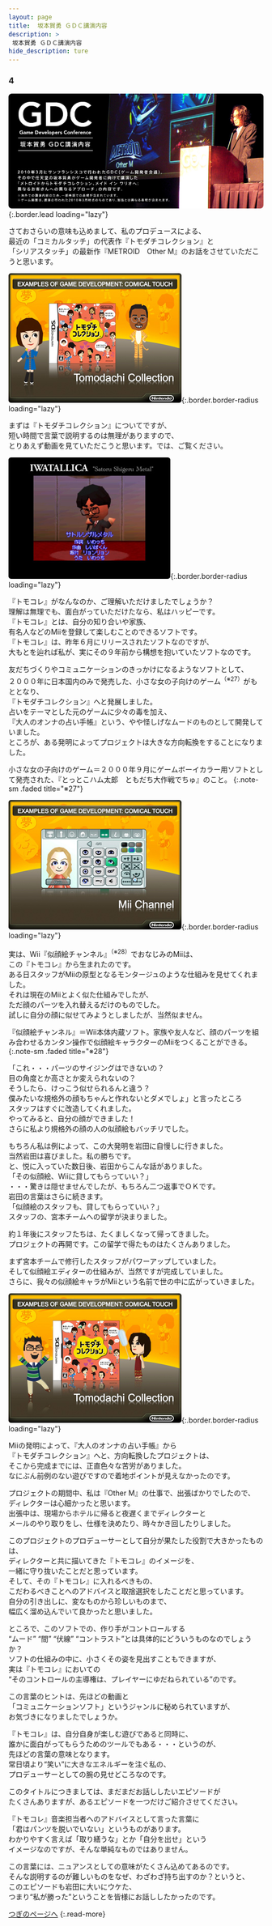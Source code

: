 ```yaml
---
layout: page
title:  坂本賀勇 ＧＤＣ講演内容
description: >
 坂本賀勇 ＧＤＣ講演内容
hide_description: ture
---
```



### 4

![](/interviews/jp/wii/slsjr3oj/vol1/img_gdc/mainvisual.jpg){:.border.lead loading="lazy"}


さておさらいの意味も込めまして、私のプロデュースによる、<br>最近の「コミカルタッチ」の代表作『トモダチコレクション』と<br>「シリアスタッチ」の最新作『METROID　Other M』のお話をさせていただこうと思います。

![](/interviews/jp/wii/slsjr3oj/vol1/img_gdc/slide28.jpg){:.border.border-radius loading="lazy"}


まずは『トモダチコレクション』についてですが、<br>短い時間で言葉で説明するのは無理がありますので、<br>とりあえず動画を見ていただこうと思います。では、ご覧ください。

![](/interviews/jp/wii/slsjr3oj/vol1/movie_gdc/movie005.jpg){:.border.border-radius loading="lazy"}


『トモコレ』がなんなのか、ご理解いただけましたでしょうか？ <br>理解は無理でも、面白がっていただけたなら、私はハッピーです。<br>『トモコレ』とは、自分の知り合いや家族、<br>有名人などのMiiを登録して楽しむことのできるソフトです。<br>『トモコレ』は、昨年６月にリリースされたソフトなのですが、<br>大もとを辿れば私が、実にその９年前から構想を抱いていたソフトなのです。<br>


友だちづくりやコミュニケーションのきっかけになるようなソフトとして、<br>２０００年に日本国内のみで発売した、小さな女の子向けのゲーム<sup>（※27）</sup>がもととなり、<br>『トモダチコレクション』へと発展しました。<br>占いをテーマとした元のゲームに少々の毒を加え、<br>『大人のオンナの占い手帳』という、やや怪しげなムードのものとして開発していました。<br>ところが、ある発明によってプロジェクトは大きな方向転換をすることになりました。

小さな女の子向けのゲーム＝２０００年９月にゲームボーイカラー用ソフトとして発売された、『とっとこハム太郎　ともだち大作戦でちゅ』のこと。
{:.note-sm .faded title="※27"}




![](/interviews/jp/wii/slsjr3oj/vol1/img_gdc/slide29.jpg){:.border.border-radius loading="lazy"}


実は、Wii『似顔絵チャンネル』<sup>（※28）</sup>でおなじみのMiiは、<br>この『トモコレ』から生まれたのです。<br>ある日スタッフがMiiの原型となるモンタージュのような仕組みを見せてくれました。<br>それは現在のMiiとよく似た仕組みでしたが、<br>ただ顔のパーツを入れ替えるだけのものでした。<br>試しに自分の顔に似せてみようとしましたが、当然似ません。



『似顔絵チャンネル』＝Wii本体内蔵ソフト。家族や友人など、顔のパーツを組み合わせるカンタン操作で似顔絵キャラクターのMiiをつくることができる。
{:.note-sm .faded title="※28"}






「これ・・・パーツのサイジングはできないの？<br>目の角度とか高さとか変えられないの？<br>そうしたら、けっこう似せられるんと違う？<br>僕みたいな規格外の顔もちゃんと作れないとダメでしょ」と言ったところ<br>スタッフはすぐに改造してくれました。<br>やってみると、自分の顔ができました！<br>さらに私より規格外の顔の人の似顔絵もバッチリでした。


 
もちろん私は例によって、この大発明を岩田に自慢しに行きました。<br>当然岩田は喜びました。私の勝ちです。<br>と、悦に入っていた数日後、岩田からこんな話がありました。<br>「その似顔絵、Wiiに貸してもらっていい？」<br>・・・驚きは隠せませんでしたが、もちろん二つ返事でＯＫです。<br>岩田の言葉はさらに続きます。<br>「似顔絵のスタッフも、貸してもらっていい？」<br>スタッフの、宮本チームへの留学が決まりました。



約１年後にスタッフたちは、たくましくなって帰ってきました。<br>プロジェクトの再開です。この留学で得たものはたくさんありました。


まず宮本チームで修行したスタッフがパワーアップしていました。<br>そして似顔絵エディターの仕組みが、当然ですが完成していました。<br>さらに、我々の似顔絵キャラがMiiという名前で世の中に広がっていきました。

![](/interviews/jp/wii/slsjr3oj/vol1/img_gdc/slide30.jpg){:.border.border-radius loading="lazy"}


Miiの発明によって、『大人のオンナの占い手帳』から<br>『トモダチコレクション』へと、方向転換したプロジェクトは、<br>そこから完成までには、正直色々な苦労がありました。<br>なにぶん前例のない遊びですので着地ポイントが見えなかったのです。

 
プロジェクトの期間中、私は『Other M』の仕事で、出張ばかりでしたので、<br>ディレクターは心細かったと思います。<br>出張中は、現場からホテルに帰ると夜遅くまでディレクターと<br>メールのやり取りをし、仕様を決めたり、時々かき回したりしました。

 
このプロジェクトのプロデューサーとして自分が果たした役割で大きかったものは、<br>ディレクターと共に描いてきた『トモコレ』のイメージを、<br>一緒に守り抜いたことだと思っています。<br>そして、その『トモコレ』に入れるべきもの、<br>こだわるべきことへのアドバイスと取捨選択をしたことだと思っています。
<br>自分の引き出しに、変なものから珍しいものまで、<br>幅広く溜め込んでいて良かったと思いました。


ところで、このソフトでの、作り手がコントロールする<br>“ムード” “間” “伏線” “コントラスト”とは具体的にどういうものなのでしょうか？<br>ソフトの仕組みの中に、小さくその姿を見出すこともできますが、<br>実は『トモコレ』においての<br>“そのコントロールの主導権は、プレイヤーにゆだねられている”のです。


この言葉のヒントは、先ほどの動画と<br>「コミュニケーションソフト」というジャンルに秘められていますが、<br>お気づきになりましたでしょうか。


『トモコレ』は、自分自身が楽しむ遊びであると同時に、<br>誰かに面白がってもらうためのツールでもある・・・というのが、<br>先ほどの言葉の意味となります。
<br>常日頃より“笑い”に大きなエネルギーを注ぐ私の、<br>プロデューサーとしての腕の見せどころなのです。


このタイトルにつきましては、まだまだお話ししたいエピソードが<br>たくさんありますが、あるエピソードを一つだけご紹介させてください。


『トモコレ』音楽担当者へのアドバイスとして言った言葉に<br>「君はパンツを脱いでいない」というものがあります。<br>わかりやすく言えば「取り繕うな」とか「自分を出せ」という<br>イメージなのですが、そんな単純なものではありません。


この言葉には、ニュアンスとしての意味がたくさん込めてあるのです。<br>そんな説明するのが難しいものをなぜ、わざわざ持ち出すのか？というと、<br>このエピソードも岩田に大いにウケた、<br>つまり“私が勝った”ということを皆様にお話ししたかったのです。



[つぎのページへ](gdc5.md)
{:.read-more}





